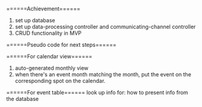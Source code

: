 ======Achievement======
1. set up database
2. set up data-processing controller and communicating-channel controller
3. CRUD functionality in MVP

======Pseudo code for next steps======

======For calendar view======
1. auto-generated monthly view
2. when there's an event month matching the month, put the event on the corresponding spot on the calendar.

======For event table======
look up info for: how to present info from the database
